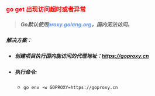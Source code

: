 ### <font color='red'>go get 出现访问超时或者异常</font>



> ##### Go默认使用<font color='cornflowerblue'>proxy.golang.org</font>，国内无法访问。



##### 解决方案：

- ##### 创建项目执行国内能访问的代理地址：https://goproxy.cn 

- ##### 执行命令:

  - ```shell
    go env -w GOPROXY=https://goproxy.cn
    ```

    